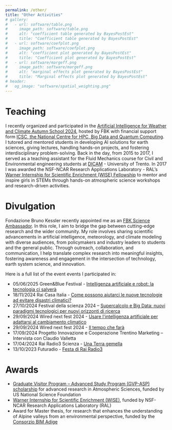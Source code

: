 ```yaml
---
permalink: /other/
title: "Other Activities"
# gallery:
#   - url: software/table.png
#     image_path: software/table.png
#     alt: "coefficient table generated by BayesPostEst"
#     title: "Coefficient table generated by BayesPostEst"
#   - url: software/coefplot.png
#     image_path: software/coefplot.png
#     alt: "coefficient plot generated by BayesPostEst"
#     title: "Coefficient plot generated by BayesPostEst"
#   - url: software/margeff.png
#     image_path: software/margeff.png
#     alt: "marginal effects plot generated by BayesPostEst"
#     title: "Marginal effects plot generated by BayesPostEst"
# header:
#   og_image: "software/spatial_weighting.png"
---
```


Teaching
======
I recently organized and participated in the [Artificial Intelligence for Weather and Climate Autumn School 2024](https://dsip.fbk.eu/aiwcas2024/), hosted by FBK with financial support form [ICSC, the National Centre for HPC, Big Data and Quantum Computing](https://www.supercomputing-icsc.it/en/icsc-home/). I tutored and mentored students in developing AI solutions for earth sciences, giving lectures, handling hands-on projects, and fostering interdisciplinary problem-solving. Back in the day, from 2015 to 2017, I served as a teaching assistant for the Fluid Mechanics course for Civil and Environmental engineering students at [DICAM](https://www.dicam.unitn.it/en) - University of Trento. In 2017 I was awarded the NSF-NCAR Research Applications Laboratory - RAL’s [Warner Internship for Scientific Enrichment
(WISE) Fellowship](https://ral.ucar.edu/opportunity/warner-internship-for-scientific-enrichment-wise) to mentor and inspire girls in STEMs through hands-on atmospheric science workshops and research-driven activities.

Divulgation
======
Fondazione Bruno Kessler recently appointed me as an [FBK Science Ambassador](https://magazine.fbk.eu/en/news/introducing-fbks-25-future-science-ambassadors/). In this role, I aim to bridge the gap between cutting-edge research and the wider community. My role involves sharing scientific advancements in artificial intelligence, meteorology, and climate modeling with diverse audiences, from policymakers and industry leaders to students and the general public. Through outreach, collaboration, and communication, I help translate complex research into meaningful insights, fostering awareness and engagement in the intersection of technology, earth system science, and innovation.

Here is a full list of the event events I participated in:
- 05/06/2025 Green&Blue Festival - [Intelligenza artificiale e robot: la tecnologia ci salverà](https://www.repubblica.it/green-and-blue/dossier/festival-greenandblue-2025/2025/06/05/video/gb_festival_garabini_e_tomasi_la_tecnologia_ci_salvera-424650658/)
- 18/11/2024 Rai Casa Italia - [Come possono aiutarci le nuove tecnologie ad evitare disastri climatici?](https://www.raiplay.it/video/2024/11/Casa-Italia-del-18112024-0ad10fb1-b4e0-4a22-bd8f-e5c2d8e20ac8.html)
- 27/10/2024 Festival della scienza 2024 – [Supercalcolo e Big Data: nuovi paradigmi tecnologici per nuovi orizzonti di ricerca](https://www.supercomputing-icsc.it/2024/10/23/icsc-al-festival-della-scienza-di-genova-2024/)
- 29/09/2024 Wired next fest 2024 - [Usare l'intelligenza artificiale per adattarsi al cambiamento climatico](https://www.wired.it/article/intelligenza-artificiale-cambiamento-climatico-grande-giove/)
- 29/09/2024 Wired next fest 2024 - [Il tempo che farà](https://www.wired.it/video/watch/le-interviste-del-wired-next-fest-trentino-2024-al-wired-next-fest-trentino-2024-il-tempo-che-verra-tra-meteorologia-e-dati)
- 17/09/2024 Progetto Innovazione e Cooperazione Trentino Marketing – Intervista con Claudio Valletta 
- 17/04/2024 Rai Radio3 Scienza - [Una Terra gemella](https://www.raiplaysound.it/audio/2024/06/Radio3-Scienza-del-17062024-46c4115b-1b3f-4bfa-aa31-a6156e306004.html)
- 13/10/2023 Futuradio - [Festa di Rai Radio3](https://www.raiplaysound.it/audio/2023/10/Futuradio---La-festa-di-Rai-Radio-3-a-Bolzano-del-13102023-df509da9-bdc1-44ed-9df7-541a9a526c5a.html)



Awards
======
- [Graduate Visitor Program – Advanced Study Program (GVP-ASP) scholarship](https://edec.ucar.edu/advanced-study-program/graduate-visitor-program) for advanced research in Atmospheric Sciences, funded by US National Science Foundation
- [Warner Internship for Scientific Enrichment (WISE)](https://ral.ucar.edu/opportunity/warner-internship-for-scientific-enrichment-wise), funded by NSF-NCAR Research Applications Laboratory (RAL)
- Award for Master thesis, for research that enhances the understanding of Alpine valleys from an environmental perspective, funded by the [Consorzio BIM Adige](https://www.bimtrento.it/)